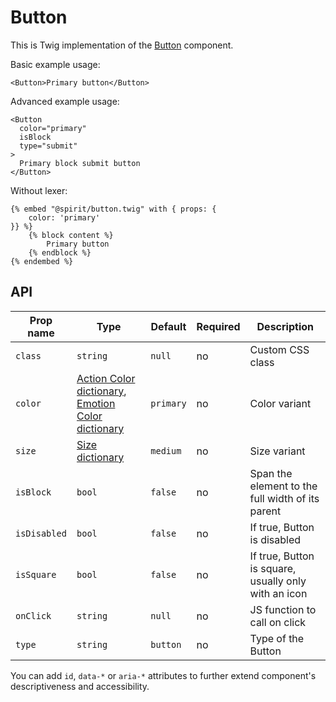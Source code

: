 # Button

This is Twig implementation of the [Button] component.

Basic example usage:

```twig
<Button>Primary button</Button>
```

Advanced example usage:

```twig
<Button
  color="primary"
  isBlock
  type="submit"
>
  Primary block submit button
</Button>
```

Without lexer:

```twig
{% embed "@spirit/button.twig" with { props: {
    color: 'primary'
}} %}
    {% block content %}
        Primary button
    {% endblock %}
{% endembed %}
```

## API

| Prop name    | Type                                                                                      | Default   | Required | Description                                          |
| ------------ | ----------------------------------------------------------------------------------------- | --------- | -------- | ---------------------------------------------------- |
| `class`      | `string`                                                                                  | `null`    | no       | Custom CSS class                                     |
| `color`      | [Action Color dictionary][dictionary-color], [Emotion Color dictionary][dictionary-color] | `primary` | no       | Color variant                                        |
| `size`       | [Size dictionary][dictionary-size]                                                        | `medium`  | no       | Size variant                                         |
| `isBlock`    | `bool`                                                                                    | `false`   | no       | Span the element to the full width of its parent     |
| `isDisabled` | `bool`                                                                                    | `false`   | no       | If true, Button is disabled                          |
| `isSquare`   | `bool`                                                                                    | `false`   | no       | If true, Button is square, usually only with an icon |
| `onClick`    | `string`                                                                                  | `null`    | no       | JS function to call on click                         |
| `type`       | `string`                                                                                  | `button`  | no       | Type of the Button                                   |

You can add `id`, `data-*` or `aria-*` attributes to further extend component's
descriptiveness and accessibility.

[button]: https://github.com/lmc-eu/spirit-design-system/tree/main/packages/web/src/scss/components/Button
[dictionary-color]: https://github.com/lmc-eu/spirit-design-system/tree/main/docs/DICTIONARIES.md#color
[dictionary-size]: https://github.com/lmc-eu/spirit-design-system/tree/main/docs/DICTIONARIES.md#size
